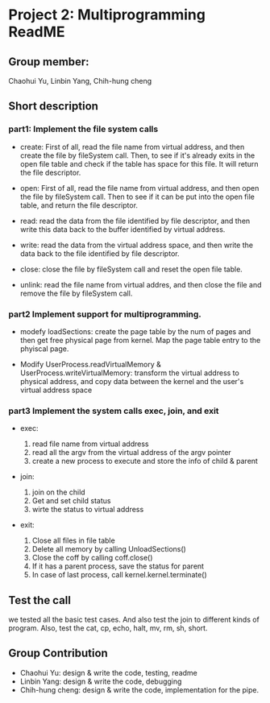 # Project 2: Multiprogramming ReadME

## Group member: 

Chaohui Yu, Linbin Yang, Chih-hung cheng
## Short description

### part1: Implement the file system calls
- create: First of all, read the file name from virtual address, and then create the file by fileSystem call. Then, to see if it's already exits in the open file table and check if the table has space for this file. It will return the file descriptor. 

- open: First of all, read the file name from virtual address, and then open the file by fileSystem call. Then to see if it can be put into the open file table, and return the file descriptor.

- read: read the data from the file identified by file descriptor, and then write this data back to the buffer identified by virtual address.

- write: read the data from the virtual address space, and then write the data back to the file identified by file descriptor.

- close: close the file by fileSystem call and reset the open file table.

- unlink: read the file name from virtual addres, and then close the file and remove the file by fileSystem call.

### part2 Implement support for multiprogramming.
- modefy loadSections: create the page table by the num of pages and then get free physical page from kernel. Map the page table entry to the phyiscal page.

- Modify UserProcess.readVirtualMemory & UserProcess.writeVirtualMemory:
	transform the virtual address to physical address, and copy data between the kernel and the user's virtual address space

### part3  Implement the system calls exec, join, and exit

- exec: 
	1. read file name from virtual address
	2. read all the argv from the virtual address of the argv pointer
	3. create a new process to execute and store the info of child & parent
- join:
	1. join on the child
	2. Get and set child status
	3. wirte the status to virtual address

- exit:
	1. Close all files in file table
	2. Delete all memory by calling UnloadSections()
	3. Close the coff by calling coff.close()
	4. If it has a parent process, save the status for parent
	5. In case of last process, call kernel.kernel.terminate()

## Test the call
we tested all the basic test cases. And also test the join to different kinds of program.
Also, test the cat, cp, echo, halt, mv, rm, sh, short.
## Group Contribution

- Chaohui Yu: design & write the code, testing, readme
- Linbin Yang: design & write the code, debugging
- Chih-hung cheng: design & write the code, implementation for the pipe.
